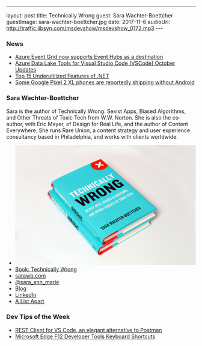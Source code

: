 ---
layout: post
title: Technically Wrong
guest:  Sara Wachter-Boettcher
guestImage: sara-wachter-boettcher.jpg
date: 2017-11-6
audioUrl: http://traffic.libsyn.com/msdevshow/msdevshow_0172.mp3
--- 

### News

 - [Azure Event Grid now supports Event Hubs as a destination](https://azure.microsoft.com/en-us/blog/azure-event-grid-now-supports-event-hubs-as-a-destination/)
 - [Azure Data Lake Tools for Visual Studio Code (VSCode) October Updates](https://azure.microsoft.com/en-us/blog/azure-data-lake-tools-for-visual-studio-code-vscode-october-updates/)
 - [Top 15 Underutilized Features of .NET](https://automatetheplanet.com/top-15-underutilized-features-dotnet/)
 - [Some Google Pixel 2 XL phones are reportedly shipping without Android](https://www.engadget.com/2017/11/02/some-google-pixel-2-xl-phones-are-reportedly-shipping-without-an/)

### Sara Wachter-Boettcher

Sara is the author of Technically Wrong: Sexist Apps, Biased Algorithms, and Other Threats of Toxic Tech from W.W. Norton. She is also the co-author, with Eric Meyer, of Design for Real Life, and the author of Content Everywhere. She runs Rare Union, a content strategy and user experience consultancy based in Philadelphia, and works with clients worldwide.

 - [![Technically Wrong](book.jpg)](http://amzn.to/2xZbx8E)
 - [Book: Technically Wrong](http://amzn.to/2xZbx8E)
 - [sarawb.com](http://www.sarawb.com/)
 - [@sara\_ann\_marie](https://twitter.com/sara_ann_marie)
 - [Blog](https://medium.com/@sara_ann_marie)
 - [LinkedIn](https://www.linkedin.com/in/saraboettcher/)
 - [A List Apart](https://alistapart.com/author/sboettcher)

### Dev Tips of the Week

 - [REST Client for VS Code, an elegant alternative to Postman](http://josephwoodward.co.uk/2017/10/rest-%20client-for-vs-code-an-elegant-alternative-postman)
 - [Microsoft Edge F12 Developer Tools Keyboard Shortcuts](https://docs.microsoft.com/en-us/microsoft-edge/f12-devtools-guide#general-shortcuts)